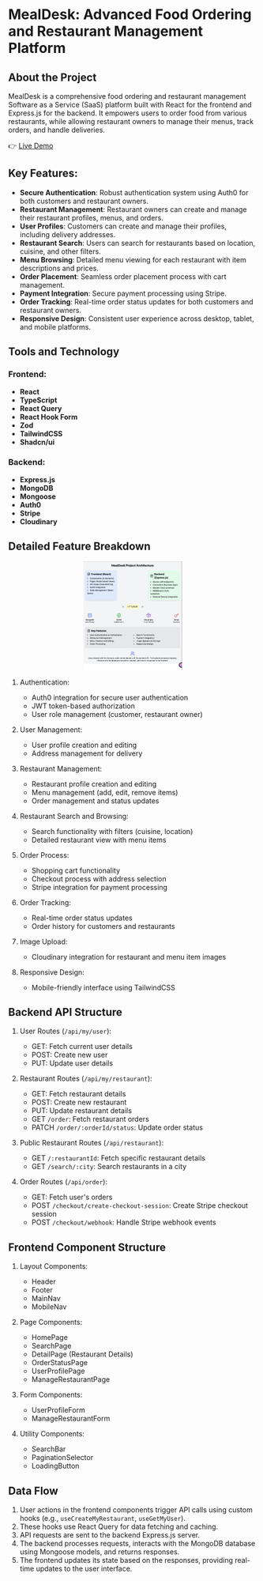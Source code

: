 # MealDesk: Advanced Food Ordering and Restaurant Management Platform

## About the Project

MealDesk is a comprehensive food ordering and restaurant management Software as a Service (SaaS) platform built with React for the frontend and Express.js for the backend. It empowers users to order food from various restaurants, while allowing restaurant owners to manage their menus, track orders, and handle deliveries.

👉 [Live Demo](https://mealdesk-frontend.onrender.com/)
## Key Features:

* **Secure Authentication**: Robust authentication system using Auth0 for both customers and restaurant owners.
* **Restaurant Management**: Restaurant owners can create and manage their restaurant profiles, menus, and orders.
* **User Profiles**: Customers can create and manage their profiles, including delivery addresses.
* **Restaurant Search**: Users can search for restaurants based on location, cuisine, and other filters.
* **Menu Browsing**: Detailed menu viewing for each restaurant with item descriptions and prices.
* **Order Placement**: Seamless order placement process with cart management.
* **Payment Integration**: Secure payment processing using Stripe.
* **Order Tracking**: Real-time order status updates for both customers and restaurant owners.
* **Responsive Design**: Consistent user experience across desktop, tablet, and mobile platforms.

## Tools and Technology

### Frontend:
* **React**
* **TypeScript**
* **React Query**
* **React Hook Form**
* **Zod**
* **TailwindCSS**
* **Shadcn/ui**

### Backend:
* **Express.js**
* **MongoDB**
* **Mongoose**
* **Auth0**
* **Stripe**
* **Cloudinary**

## Detailed Feature Breakdown
<p align="center">
  <img src="/public/mealdeskarchitecture.png" alt="MealDesk Logo" width="200"/>
</p>

1. Authentication:
   * Auth0 integration for secure user authentication
   * JWT token-based authorization
   * User role management (customer, restaurant owner)

2. User Management:
   * User profile creation and editing
   * Address management for delivery

3. Restaurant Management:
   * Restaurant profile creation and editing
   * Menu management (add, edit, remove items)
   * Order management and status updates

4. Restaurant Search and Browsing:
   * Search functionality with filters (cuisine, location)
   * Detailed restaurant view with menu items

5. Order Process:
   * Shopping cart functionality
   * Checkout process with address selection
   * Stripe integration for payment processing

6. Order Tracking:
   * Real-time order status updates
   * Order history for customers and restaurants

7. Image Upload:
   * Cloudinary integration for restaurant and menu item images

8. Responsive Design:
   * Mobile-friendly interface using TailwindCSS

## Backend API Structure

1. User Routes (`/api/my/user`):
   * GET: Fetch current user details
   * POST: Create new user
   * PUT: Update user details

2. Restaurant Routes (`/api/my/restaurant`):
   * GET: Fetch restaurant details
   * POST: Create new restaurant
   * PUT: Update restaurant details
   * GET `/order`: Fetch restaurant orders
   * PATCH `/order/:orderId/status`: Update order status

3. Public Restaurant Routes (`/api/restaurant`):
   * GET `/:restaurantId`: Fetch specific restaurant details
   * GET `/search/:city`: Search restaurants in a city

4. Order Routes (`/api/order`):
   * GET: Fetch user's orders
   * POST `/checkout/create-checkout-session`: Create Stripe checkout session
   * POST `/checkout/webhook`: Handle Stripe webhook events

## Frontend Component Structure

1. Layout Components:
   * Header
   * Footer
   * MainNav
   * MobileNav

2. Page Components:
   * HomePage
   * SearchPage
   * DetailPage (Restaurant Details)
   * OrderStatusPage
   * UserProfilePage
   * ManageRestaurantPage

3. Form Components:
   * UserProfileForm
   * ManageRestaurantForm

4. Utility Components:
   * SearchBar
   * PaginationSelector
   * LoadingButton

## Data Flow

1. User actions in the frontend components trigger API calls using custom hooks (e.g., `useCreateMyRestaurant`, `useGetMyUser`).
2. These hooks use React Query for data fetching and caching.
3. API requests are sent to the backend Express.js server.
4. The backend processes requests, interacts with the MongoDB database using Mongoose models, and returns responses.
5. The frontend updates its state based on the responses, providing real-time updates to the user interface.

